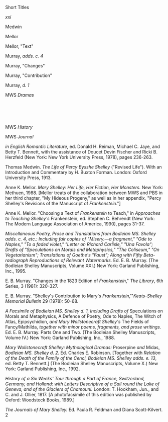 Short Titles

*xxi*

Medwin

Mellor

Mellor, "Text"

Murray, *adds. c. 4*

Murray, "Changes"

Murray, "Contribution"

Murray, *d. 1*

MWS *Dramas*\
\
\
\
\
\
MWS *History*

MWS *Journal*

*in English Romantic Literature*, ed. Donald H. Reiman, Michael C. Jaye,
and Betty T. Bennett, with the assistance of Doucet Devin Fischer and
Ricki B. Herzfeld (New York: New York University Press, 1978), pages
236-263.

Thomas Medwin. *The Life of Percy Bysshe Shelley* ("Revised Life"). With
an Introduction and Commentary by H. Buxton Forman. London: Oxford
University Press, 1913.

Anne K. Mellor. *Mary Shelley: Her Life, Her Fiction, Her Monsters.* New
York: Methuen, 1988. [Mellor treats of the collaboration between MWS and
PBS in her third chapter, "My Hideous Progeny," as well as in her
appendix, "Percy Shelley's Revisions of the Manuscript of
*Frankenstein*."]

Anne K. Mellor. "Choosing a Text of *Frankenstein* to Teach," in
*Approaches to Teaching Shelley's* Frankenstein, ed. Stephen C. Behrendt
(New York: The Modern Language Association of America, 1990), pages
31-37.

*Miscellaneous Poetry, Prose and Translations from Bodleian MS. Shelley
adds. c. 4, etc.: Including fair copies of "Misery.*—*a fragment," "Ode
to Naples," "To a faded violet," "Letter on Richard Carlisle," "Una
Favola"; Drafts of "Speculations on Morals and Metaphysics," "The
Coliseum," "On Vegetarianism"; Translations of Goethe's "Faust"; Along
with Fifty Beta-radiograph Reproductions of Relevant Watermarks.* Ed. E.
B. Murray. (The Bodleian Shelley Manuscripts, Volume XXI.) New York:
Garland Publishing, Inc., 1995.

E. B. Murray. "Changes in the 1823 Edition of *Frankenstein*," *The
Library*, 6th Series, 3 (1981): 320-327.

E. B. Murray. "Shelley's Contribution to Mary's
*Frankenstein*,'"*Keats-Shelley Memorial Bulletin* 29 (1978): 50-68.

*A Facsimile of Bodleian MS. Shelley d. 1, Including Drafts of*
Speculations on Morals and Metaphysics, A Defence of Poetry, Ode to
Naples, The Witch of Atlas, Epipsychidion, *and Mary Wollstonecraft
Shelley's* The Fields of Fancy/Mathilda, *together with minor poems,
fragments, and prose writings.* Ed. E. B. Murray. Parts One and Two.
(The Bodleian Shelley Manuscripts, Volume IV.) New York: Garland
Publishing, Inc., 1988.

*Mary Wollstonecraft Shelley: Mythological Dramas:* Proserpine *and*
Midas, *Bodleian MS. Shelley d. 2.* Ed. Charles E. Robinson. [Together
with *Relation of the Death of the Family of the Cenci, Bodleian MS.
Shelley adds. e. 13*, ed. Betty T. Bennett.] (The Bodleian Shelley
Manuscripts, Volume X.) New York: Garland Publishing, Inc., 1992.

*History of a Six Weeks' Tour through a Part of France, Switzerland,
Germany, and Holland: with Letters Descriptive of a Sail round the Lake
of Geneva, and of the Glaciers of Chamouni.* London: T. Hookham, Jun.,
and C. and J. Ollier, 1817. [A photofacsimile of this edition was
published by Oxford: Woodstock Books, 1989.]

*The Journals of Mary Shelley.* Ed. Paula R. Feldman and Diana
Scott-Kilvert. 2


